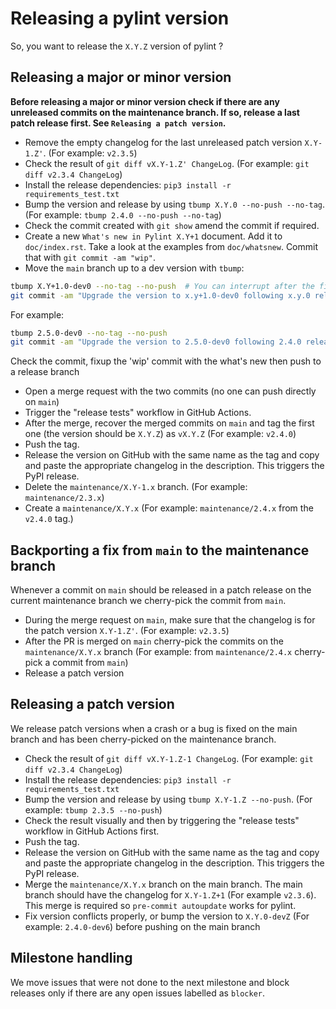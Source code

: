 # Releasing a pylint version

So, you want to release the `X.Y.Z` version of pylint ?

## Releasing a major or minor version

**Before releasing a major or minor version check if there are any unreleased commits on
the maintenance branch. If so, release a last patch release first. See
`Releasing a patch version`.**

- Remove the empty changelog for the last unreleased patch version `X.Y-1.Z'`. (For
  example: `v2.3.5`)
- Check the result of `git diff vX.Y-1.Z' ChangeLog`. (For example:
  `git diff v2.3.4 ChangeLog`)
- Install the release dependencies: `pip3 install -r requirements_test.txt`
- Bump the version and release by using `tbump X.Y.0 --no-push --no-tag`. (For example:
  `tbump 2.4.0 --no-push --no-tag`)
- Check the commit created with `git show` amend the commit if required.
- Create a new `What's new in Pylint X.Y+1` document. Add it to `doc/index.rst`. Take a
  look at the examples from `doc/whatsnew`. Commit that with `git commit -am "wip"`.
- Move the `main` branch up to a dev version with `tbump`:

```bash
tbump X.Y+1.0-dev0 --no-tag --no-push  # You can interrupt after the first step
git commit -am "Upgrade the version to x.y+1.0-dev0 following x.y.0 release"
```

For example:

```bash
tbump 2.5.0-dev0 --no-tag --no-push
git commit -am "Upgrade the version to 2.5.0-dev0 following 2.4.0 release"
```

Check the commit, fixup the 'wip' commit with the what's new then push to a release
branch

- Open a merge request with the two commits (no one can push directly on `main`)
- Trigger the "release tests" workflow in GitHub Actions.
- After the merge, recover the merged commits on `main` and tag the first one (the
  version should be `X.Y.Z`) as `vX.Y.Z` (For example: `v2.4.0`)
- Push the tag.
- Release the version on GitHub with the same name as the tag and copy and paste the
  appropriate changelog in the description. This triggers the PyPI release.
- Delete the `maintenance/X.Y-1.x` branch. (For example: `maintenance/2.3.x`)
- Create a `maintenance/X.Y.x` (For example: `maintenance/2.4.x` from the `v2.4.0` tag.)

## Backporting a fix from `main` to the maintenance branch

Whenever a commit on `main` should be released in a patch release on the current
maintenance branch we cherry-pick the commit from `main`.

- During the merge request on `main`, make sure that the changelog is for the patch
  version `X.Y-1.Z'`. (For example: `v2.3.5`)
- After the PR is merged on `main` cherry-pick the commits on the `maintenance/X.Y.x`
  branch (For example: from `maintenance/2.4.x` cherry-pick a commit from `main`)
- Release a patch version

## Releasing a patch version

We release patch versions when a crash or a bug is fixed on the main branch and has been
cherry-picked on the maintenance branch.

- Check the result of `git diff vX.Y-1.Z-1 ChangeLog`. (For example:
  `git diff v2.3.4 ChangeLog`)
- Install the release dependencies: `pip3 install -r requirements_test.txt`
- Bump the version and release by using `tbump X.Y-1.Z --no-push`. (For example:
  `tbump 2.3.5 --no-push`)
- Check the result visually and then by triggering the "release tests" workflow in
  GitHub Actions first.
- Push the tag.
- Release the version on GitHub with the same name as the tag and copy and paste the
  appropriate changelog in the description. This triggers the PyPI release.
- Merge the `maintenance/X.Y.x` branch on the main branch. The main branch should have
  the changelog for `X.Y-1.Z+1` (For example `v2.3.6`). This merge is required so
  `pre-commit autoupdate` works for pylint.
- Fix version conflicts properly, or bump the version to `X.Y.0-devZ` (For example:
  `2.4.0-dev6`) before pushing on the main branch

## Milestone handling

We move issues that were not done to the next milestone and block releases only if there
are any open issues labelled as `blocker`.
